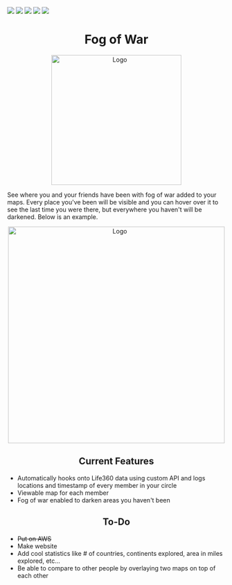 ![](https://img.shields.io/github/stars/ColinLi33/fogOfWar) ![](https://img.shields.io/github/forks/ColinLi33/fogOfWar) ![](https://img.shields.io/github/tag/ColinLi33/fogOfWar) ![](https://img.shields.io/github/release/ColinLi33/fogOfWar) ![](https://img.shields.io/github/issues/ColinLi33/fogOfWar)

<p align="center">
    <h1 align = "center"> Fog of War</h1>
</p>
<p align="center">
    <img width="300" src="https://i.imgur.com/ch6bByf.png" alt="Logo">
</p>

<p>
See where you and your friends have been with fog of war added to your maps. Every place you've been will be visible and you can hover over it to see the last time you were there, but everywhere you haven't will be darkened. Below is an example.
</p>

<p align="center">
    <img width="500" src="https://i.imgur.com/gDKRujo.png" alt="Logo">
</p>


<p align="center">
    <h2 align = "center"> Current Features</h2>
</p>

- Automatically hooks onto Life360 data using custom API and logs locations and timestamp of every member in your circle
- Viewable map for each member
- Fog of war enabled to darken areas you haven't been

<p align="center">
    <h2 align = "center"> To-Do</h2>
</p>

- ~~Put on AWS~~ 
- Make website
- Add cool statistics like # of countries, continents explored, area in miles explored, etc...
- Be able to compare to other people by overlaying two maps on top of each other


